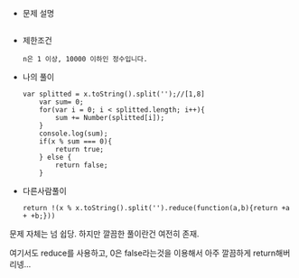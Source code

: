 - 문제 설명

  ```
  
  ```

- 제한조건

  ```
  n은 1 이상, 10000 이하인 정수입니다.
  ```


- 나의 풀이

  ```
  var splitted = x.toString().split('');//[1,8]
      var sum= 0;
      for(var i = 0; i < splitted.length; i++){
          sum += Number(splitted[i]);
      }
      console.log(sum);
      if(x % sum === 0){
          return true;
      } else {
          return false;
      }
  ```


- 다른사람풀이

  ```
  return !(x % x.toString().split('').reduce(function(a,b){return +a + +b;}))
  ```



문제 자체는 넘 쉽당. 하지만 깔끔한 풀이란건 여전히 존재.

여기서도 reduce를 사용하고, 0은 false라는것을 이용해서 아주 깔끔하게 return해버리넹...